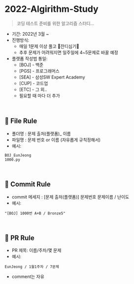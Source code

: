 # 2022-Algirithm-Study
> 코딩 테스트 준비를 위한 알고리즘 스터디...
  + 기간: 2022년 3월 ~
  + 진행방식:
    + 매일 1문제 이상 풀고 🌱잔디심기🌱
    + 추후 문제가 어려워지면 일주일에 4~5문제로 바꿀 예정
  + 플랫폼 작성법 통일:
    + [BOJ] - 백준
    + [PGS] - 프로그래머스
    + [SEA] - 삼성SW Expert Academy
    + [CUP] - 코드업
    + [ETC] - 그 외..
    + 필요할 때 마다 더 추가
<br>

## 📌 File Rule
+ 폴더명 : 문제 출처(플랫폼)_ 이름
+ 파일명 : 문제 번호 or 이름 (자유롭게 규칙정해서)
+ 예시:
```
BOJ_EunJeong
1000.py
```
<br>


## 📌 Commit Rule
+ commit 메세지 : [문제 출처(플랫폼)] 문제번호 문제이름 / 난이도
+ 예시:
```
"[BOJ] 1000번 A+B / Bronze5"
```
<br>


## 📌 PR Rule
+ PR 제목: 이름/주차/몇 문제
+ 예시:
```
EunJeong / 1월1주차 / 7문제
```
+ comment는 자유
